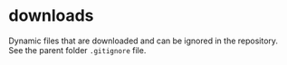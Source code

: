 # downloads

Dynamic files that are downloaded and can be ignored in the repository.
See the parent folder `.gitignore` file.
